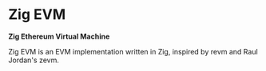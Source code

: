 # Zig EVM
**Zig Ethereum Virtual Machine**

Zig EVM is an EVM implementation written in Zig, inspired by revm and Raul Jordan's zevm.